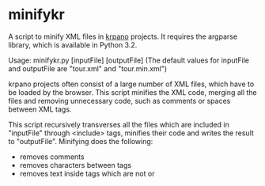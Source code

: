minifykr
========

A script to minify XML files in <a href="http://www.krpano.com" target="_blank">krpano</a> projects. It requires the argparse library, which is available in Python 3.2.

Usage: minifykr.py [inputFile] [outputFile]
(The default values for inputFile and outputFile are "tour.xml" and "tour.min.xml")

krpano projects often consist of a large number of XML files, which have to be loaded by the browser. This script minifies the XML code, merging all the files and removing unnecessary code, such as comments or spaces between XML tags.

This script recursively transverses all the files which are included in "inputFile" through &lt;include&gt; tags, minifies their code and writes the result to "outputFile". Minifying does the following:

- removes comments
- removes characters between tags
- removes text inside tags which are not <data> or <action>
